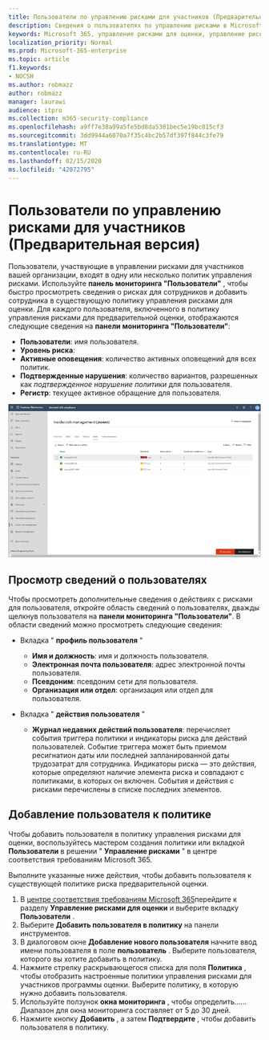 ```yaml
---
title: Пользователи по управлению рисками для участников (Предварительная версия)
description: Сведения о пользователях по управлению рисками в Microsoft 365
keywords: Microsoft 365, управление рисками для оценки, управление рисками, соответствие требованиям
localization_priority: Normal
ms.prod: Microsoft-365-enterprise
ms.topic: article
f1.keywords:
- NOCSH
ms.author: robmazz
author: robmazz
manager: laurawi
audience: itpro
ms.collection: m365-security-compliance
ms.openlocfilehash: a9ff7e38a99a5fe5bd8da5301bec5e19bc015cf3
ms.sourcegitcommit: 3dd9944a6070a7f35c4bc2b57df397f844c3fe79
ms.translationtype: MT
ms.contentlocale: ru-RU
ms.lasthandoff: 02/15/2020
ms.locfileid: "42072795"
---
```

# <a name="insider-risk-management-users-preview"></a>Пользователи по управлению рисками для участников (Предварительная версия)

Пользователи, участвующие в управлении рисками для участников вашей организации, входят в одну или несколько политик управления рисками. Используйте **панель мониторинга "Пользователи"** , чтобы быстро просмотреть сведения о рисках для сотрудников и добавить сотрудника в существующую политику управления рисками для оценки. Для каждого пользователя, включенного в политику управления рисками для предварительной оценки, отображаются следующие сведения на **панели мониторинга "Пользователи"**:

- **Пользователи**: имя пользователя.
- **Уровень риска**: 
- **Активные оповещения**: количество активных оповещений для всех политик.
- **Подтвержденные нарушения**: количество вариантов, разрешенных как *подтвержденное нарушение политики* для пользователя.
- **Регистр**: текущее активное обращение для пользователя.

![Панель мониторинга пользователей управления рисками для участников](../media/insider-risk-users-dashboard.png)

## <a name="view-user-details"></a>Просмотр сведений о пользователях

Чтобы просмотреть дополнительные сведения о действиях с рисками для пользователя, откройте область сведений о пользователях, дважды щелкнув пользователя на **панели мониторинга "Пользователи"**. В области сведений можно просмотреть следующие сведения:

- Вкладка " **профиль пользователя** "
    - **Имя и должность**: имя и должность пользователя.
    - **Электронная почта пользователя**: адрес электронной почты пользователя.
    - **Псевдоним**: псевдоним сети для пользователя.
    - **Организация или отдел**: организация или отдел для пользователя.

- Вкладка " **действия пользователя** "
    - **Журнал недавних действий пользователя**: перечисляет события триггера политики и индикаторы риска для действий пользователей. Событие триггера может быть приемом ресигнатион даты или последней запланированной даты трудозатрат для сотрудника. Индикаторы риска — это действия, которые определяют наличие элемента риска и совпадают с политиками, в которых он включен. События и действия с рисками перечислены в списке последних элементов.

## <a name="add-a-user-to-a-policy"></a>Добавление пользователя к политике

Чтобы добавить пользователя в политику управления рисками для оценки, воспользуйтесь мастером создания политики или вкладкой **Пользователи** в решении " **Управление рисками** " в центре соответствия требованиям Microsoft 365.

Выполните указанные ниже действия, чтобы добавить пользователя к существующей политике риска предварительной оценки.

1. В [центре соответствия требованиям Microsoft 365](https://compliance.microsoft.com)перейдите к разделу **Управление рисками для оценки** и выберите вкладку **Пользователи** .
2. Выберите **Добавить пользователя в политику** на панели инструментов.
3. В диалоговом окне **Добавление нового пользователя** начните ввод имени пользователя в поле **пользователь** . Выберите пользователя, которого вы хотите добавить в политику.
4. Нажмите стрелку раскрывающегося списка для поля **Политика** , чтобы отобразить настроенные политики управления рисками для участников программы оценки. Выберите политику, в которую нужно добавить пользователя.
5. Используйте ползунок **окна мониторинга** , чтобы определить...... Диапазон для окна мониторинга составляет от 5 до 30 дней.
6. Нажмите кнопку **Добавить** , а затем **Подтвердите** , чтобы добавить пользователя в политику.
